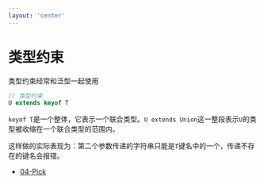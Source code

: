 ```yaml
---
layout: 'center'
---
```


# 类型约束

类型约束经常和泛型一起使用

```ts
// 类型约束
U extends keyof T
```

`keyof T`是一个整体，它表示一个联合类型。`U extends Union`这一整段表示`U`的类型被收缩在一个联合类型的范围内。

这样做的实际表现为：第二个参数传递的字符串只能是`T`键名中的一个，传递不存在的键名会报错。

- [04-Pick](https://tsch.js.org/4)
